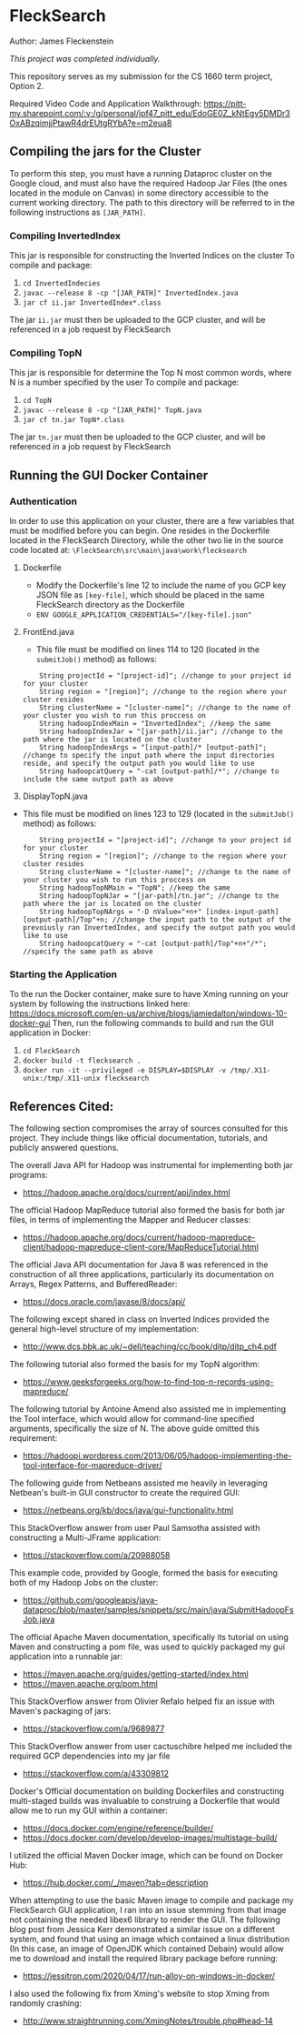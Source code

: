 # FleckSearch
Author: James Fleckenstein

_This project was completed individually._ 

This repository serves as my submission for the CS 1660 term project, Option 2.

Required Video Code and Application Walkthrough:
https://pitt-my.sharepoint.com/:v:/g/personal/jpf47_pitt_edu/EdoGE0Z_kNtEgv5DMDr3OxABzqimjjPtawR4drEUtgRYbA?e=m2eua8

## Compiling the jars for the Cluster
To perform this step, you must have a running Dataproc cluster on the Google cloud, and must also have the required 
Hadoop Jar Files (the ones located in the module on Canvas) in some directory accessible to the current working directory. The path to this directory will be 
referred to in the following instructions as `[JAR_PATH]`.

### Compiling InvertedIndex
This jar is responsible for constructing the Inverted Indices on the cluster
To compile and package:

1. `cd InvertedIndecies`
1. `javac --release 8 -cp "[JAR_PATH]" InvertedIndex.java`
1. `jar cf ii.jar InvertedIndex*.class`

The jar `ii.jar` must then be uploaded to the GCP cluster, and will be referenced in a job request by FleckSearch

### Compiling TopN
This jar is responsible for determine the Top N most common words, where N is a number specified by the user
To compile and package:

1. `cd TopN`
1. `javac --release 8 -cp "[JAR_PATH]" TopN.java`
1. `jar cf tn.jar TopN*.class`

The jar `tn.jar` must then be uploaded to the GCP cluster, and will be referenced in a job request by FleckSearch

## Running the GUI Docker Container

### Authentication
In order to use this application on your cluster, there are a few variables that must be modified before you can begin.
One resides in the Dockerfile located in the FleckSearch Directory, while the other two lie in the source code located at:
`\FleckSearch\src\main\java\work\flecksearch`

1. Dockerfile
    * Modify the Dockerfile's line 12 to include the name of you GCP key JSON file as `[key-file]`, which should be placed in the same
     FleckSearch directory as the Dockerfile
    * `ENV GOOGLE_APPLICATION_CREDENTIALS="/[key-file].json"`
    
1. FrontEnd.java
    * This file must be modified on lines 114 to 120 (located in the `submitJob()` method) as follows:
    ```
        String projectId = "[project-id]"; //change to your project id for your cluster
        String region = "[region]"; //change to the region where your cluster resides 
        String clusterName = "[cluster-name]"; //change to the name of your cluster you wish to run this proccess on
        String hadoopIndexMain = "InvertedIndex"; //keep the same
        String hadoopIndexJar = "[jar-path]/ii.jar"; //change to the path where the jar is located on the cluster
        String hadoopIndexArgs = "[input-path]/* [output-path]"; //change to specify the input path where the input directories reside, and specify the output path you would like to use
        String hadoopcatQuery = "-cat [output-path]/*"; //change to include the same output path as above
    ``` 
1. DisplayTopN.java
* This file must be modified on lines 123 to 129 (located in the `submitJob()` method) as follows:
    ```
        String projectId = "[project-id]"; //change to your project id for your cluster
        String region = "[region]"; //change to the region where your cluster resides
        String clusterName = "[cluster-name]"; //change to the name of your cluster you wish to run this proccess on
        String hadoopTopNMain = "TopN"; //keep the same
        String hadoopTopNJar = "[jar-path]/tn.jar"; //change to the path where the jar is located on the cluster
        String hadoopTopNArgs = "-D nValue="+n+" [index-input-path] [output-path]/Top"+n; //change the input path to the output of the prevoiusly ran InvertedIndex, and specify the output path you would like to use
        String hadoopcatQuery = "-cat [output-path]/Top"+n+"/*"; //specify the same path as above
    ``` 
  
### Starting the Application
To the run the Docker container, make sure to have Xming running on your system by following the instructions linked here:
https://docs.microsoft.com/en-us/archive/blogs/jamiedalton/windows-10-docker-gui
Then, run the following commands to build and run the GUI application in Docker:

1. `cd FleckSearch`
1. `docker build -t flecksearch .`
1. `docker run -it --privileged -e DISPLAY=$DISPLAY -v /tmp/.X11-unix:/tmp/.X11-unix flecksearch`


## References Cited:
The following section compromises the array of sources consulted for this project. They include things like official
documentation, tutorials, and publicly answered questions.

The overall Java API for Hadoop was instrumental for implementing both jar programs: 
* https://hadoop.apache.org/docs/current/api/index.html

The official Hadoop MapReduce tutorial also formed the basis for both jar files, in terms of implementing the Mapper and Reducer classes:
* https://hadoop.apache.org/docs/current/hadoop-mapreduce-client/hadoop-mapreduce-client-core/MapReduceTutorial.html

The official Java API documentation for Java 8 was referenced in the construction of all three applications, particularly
its documentation on Arrays, Regex Patterns, and BufferedReader:
* https://docs.oracle.com/javase/8/docs/api/

The following except shared in class on Inverted Indices provided the general high-level structure of my implementation:
* http://www.dcs.bbk.ac.uk/~dell/teaching/cc/book/ditp/ditp_ch4.pdf

The following tutorial also formed the basis for my TopN algorithm:
* https://www.geeksforgeeks.org/how-to-find-top-n-records-using-mapreduce/

The following tutorial by Antoine Amend also assisted me in implementing the Tool interface, which would allow for command-line specified 
arguments, specifically the size of N. The above guide omitted this requirement:
* https://hadoopi.wordpress.com/2013/06/05/hadoop-implementing-the-tool-interface-for-mapreduce-driver/

The following guide from Netbeans assisted me heavily in leveraging Netbean's built-in GUI constructor to create the required GUI: 
* https://netbeans.org/kb/docs/java/gui-functionality.html

This StackOverflow answer from user Paul Samsotha assisted with constructing a Multi-JFrame application:
* https://stackoverflow.com/a/20988058

This example code, provided by Google, formed the basis for executing both of my Hadoop Jobs on the cluster:
* https://github.com/googleapis/java-dataproc/blob/master/samples/snippets/src/main/java/SubmitHadoopFsJob.java

The official Apache Maven documentation, specifically its tutorial on using Maven and constructing a pom file, was used
to quickly packaged my gui application into a runnable jar:
* https://maven.apache.org/guides/getting-started/index.html
* https://maven.apache.org/pom.html

This StackOverflow answer from Olivier Refalo helped fix an issue with Maven's packaging of jars:
* https://stackoverflow.com/a/9689877

This StackOverflow answer from user cactuschibre helped me included the required GCP dependencies into my jar file 
* https://stackoverflow.com/a/43309812

Docker's Official documentation on building Dockerfiles and constructing multi-staged builds was invaluable to construing 
a Dockerfile that would allow me to run my GUI within a container:
* https://docs.docker.com/engine/reference/builder/
* https://docs.docker.com/develop/develop-images/multistage-build/

I utilized the official Maven Docker image, which can be found on Docker Hub:
* https://hub.docker.com/_/maven?tab=description

When attempting to use the basic Maven image to compile and package my FleckSearch GUI application, I ran into an issue stemming from
that image not containing the needed libex6 library to render the GUI. The following blog post from Jessica Kerr demonstrated
a similar issue on a different system, and found that using an image which contained a linux distribution (In this case,
an image of OpenJDK which contained Debain) would allow me to download and install the required library package before running: 
* https://jessitron.com/2020/04/17/run-alloy-on-windows-in-docker/

I also used the following fix from Xming's website to stop Xming from randomly crashing:
* http://www.straightrunning.com/XmingNotes/trouble.php#head-14